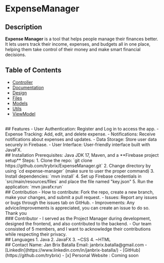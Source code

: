 # ExpenseManager

## Description 
**Expense Manager** is a tool that helps people manage their finances better. It lets users track their income, expenses, and budgets all in one place, helping them take control of their money and make smart financial decisions. <br>

## Table of Contents
- [Controller](#src/main/java/com/example/csc325_firebase_webview_auth/view)
- [Documentation](#documentations)
- [Design](#figma_v1)
- [Files](#files)
- [Models](#models)
- [Utils](#utils)
- [ViewModel](#src/main/java/com/example/csc325_firebase_webview_auth/viewmodel)
<br>
## Features
- User Authentication: Register and Log in to access the app.
- Expense Tracking: Add, edit, and delete expense.
- Notifications: Receive notifications about expenses and updates.
- Data Storage: Store user data securely in Firebase.
- User Interface: User-friendly interface built with JavaFX.
<br>
## Installation
Prerequisites: Java JDK 17, Maven, and a **Firebase project setup**
Steps:
1. Clone the repo: `git clone https://github.com/trybrix/ExpenseManager.git`
2. Change directory by using `cd expense-manager` (make sure to user the proper command)
3. Install dependencies: `mvn install`
4. Set up Firebase credentials in `src/main/resources/files` and place the file named "key.json"
5. Run the application: `mvn javafx:run`
<br>
## Contribution
- How to contribute: Fork the repo, create a new branch, make your changes, and submit a pull request.
- Issues: Report any issues or bugs through the issues tab on GitHub.
- Improvements: Any advice/improvements is appreciated, you can create an issue to do so. Thank you
<br>
### Contributor
- I served as the Project Manager during development, designed the frontend, and also contributed to the backend.
- Our team consisted of 5 members, and I want to acknowledge their contributions while respecting their privacy.
<br>
## Languages
1. Java
2. JavaFX
3. ~CSS
4. ~HTML
<br>
## Contact
Name: Jan Brix Batalla
Email: janbrix.batalla@gmail.com
- [LinkedIn](https://www.linkedin.com/in/janbrix-batalla/)
- [GitHub](https://github.com/trybrix)
- [x] Personal Website : Coming soon
